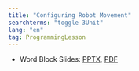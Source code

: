 ```yaml
---
title: "Configuring Robot Movement"
searchterms: "toggle 3Unit"
lang: "en"
tag: ProgrammingLesson
---
```

 <ul>
 <li class="ng-binding">Word Block Slides:
 <a href="ProgrammingLessons/ConfiguringRobotMovement.pptx">PPTX</a>,
 <a href="ProgrammingLessons/ConfiguringRobotMovement.pdf">PDF</a>
 </li>

 </ul>

